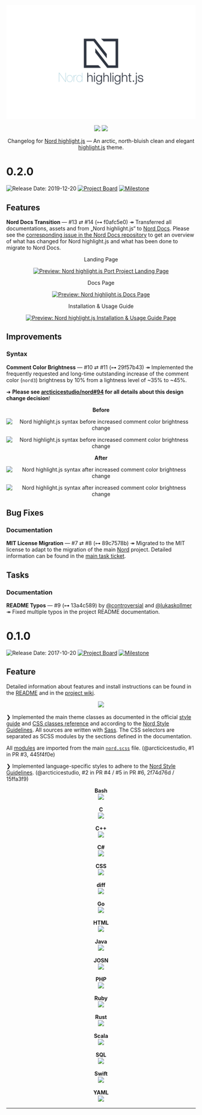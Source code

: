 <p align="center"><a href="https://www.nordtheme.com/ports/highlightjs" target="_blank"><img src="https://raw.githubusercontent.com/arcticicestudio/nord-docs/develop/assets/images/ports/highlightjs/repository-hero.svg?sanitize=true"/></a></p>

<p align="center"><a href="https://github.com/arcticicestudio/nord-highlightjs/releases/latest"><img src="https://img.shields.io/github/release/arcticicestudio/nord-highlightjs.svg?style=flat-square&label=Release&logo=github&logoColor=eceff4&colorA=4c566a&colorB=88c0d0"/></a> <a href="https://www.nordtheme.com/docs/ports/highlightjs"><img src="https://img.shields.io/github/release/arcticicestudio/nord-highlightjs.svg?style=flat-square&label=Docs&colorA=4c566a&colorB=88c0d0&logo=data%3Aimage%2Fsvg%2Bxml%3Bbase64%2CPHN2ZyB4bWxucz0iaHR0cDovL3d3dy53My5vcmcvMjAwMC9zdmciIHdpZHRoPSIxNiIgaGVpZ2h0PSIxNiI%2BCiAgICA8cGF0aCBmaWxsPSIjZDhkZWU5IiBkPSJNMTMuNzQ2IDIuODEzYS42Ny42NyAwIDAgMC0uNTU5LS4xMzNMOCAzLjg0OGwtNS4xODgtMS4xOGEuNjY5LjY2OSAwIDAgMC0uNTcuMTMzLjY3Ny42NzcgMCAwIDAtLjI0Mi41MzF2OC4xMzNjLS4wMDguMzIuMjEuNTk4LjUyLjY2OGw1LjMzMiAxLjE5OWguMjk2bDUuMzMyLTEuMmEuNjY4LjY2OCAwIDAgMCAuNTItLjY2N1YzLjMzMmEuNjU5LjY1OSAwIDAgMC0uMjU0LS41MnpNMy4zMzIgNC4xNjhsNCAuODk4djYuNzY2bC00LS44OTh6bTkuMzM2IDYuNzY2bC00IC44OThWNS4wNjZsNC0uODk4em0wIDAiLz4KPC9zdmc%2BCg%3D%3D"/></a></p>

<p align="center">Changelog for <a href="https://www.nordtheme.com/ports/highlightjs" target="_blank">Nord highlight.js</a> — An arctic, north-bluish clean and elegant <a href="https://highlightjs.org" target="_blank">highlight.js</a> theme.</p>

<!--lint disable no-duplicate-headings no-duplicate-headings-in-section-->

# 0.2.0

![Release Date: 2019-12-20](https://img.shields.io/static/v1.svg?style=flat-square&label=Release%20Date&message=2019-12-20&colorA=4c566a&colorB=88c0d0) [![Project Board](https://img.shields.io/static/v1.svg?style=flat-square&label=Project%20Board&message=0.2.0&logo=github&logoColor=eceff4&colorA=4c566a&colorB=88c0d0)](https://github.com/arcticicestudio/nord-highlightjs/projects/3) [![Milestone](https://img.shields.io/static/v1.svg?style=flat-square&label=Milestone&message=0.2.0&logo=github&logoColor=eceff4&colorA=4c566a&colorB=88c0d0)](https://github.com/arcticicestudio/nord-highlightjs/milestone/2)

## Features

**Nord Docs Transition** — #13 ⇄ #14 (⊶ f0afc5e0)
↠ Transferred all documentations, assets and from „Nord highlight.js“ to [Nord Docs][nord].
Please see the [corresponding issue in the Nord Docs repository][gh-nord-docs#188] to get an overview of what has changed for Nord highlight.js and what has been done to migrate to Nord Docs.

<p align="center">Landing Page</p>
<p align="center"><a href="https://www.nordtheme.com/ports/highlightjs" target="_blank"><img src="https://user-images.githubusercontent.com/7836623/71248061-4ad7cd00-231a-11ea-8e3b-18d8793deafd.png" alt="Preview: Nord highlight.js Port Project Landing Page"/></a></p>

<p align="center">Docs Page</p>
<p align="center"><a href="https://www.nordtheme.com/docs/ports/highlightjs" target="_blank"><img src="https://user-images.githubusercontent.com/7836623/71248059-4ad7cd00-231a-11ea-8bf7-6397ec997efd.png" alt="Preview: Nord highlight.js Docs Page"/></a></p>

<p align="center">Installation & Usage Guide</p>
<p align="center"><a href="https://www.nordtheme.com/docs/ports/highlightjs/installation" target="_blank"><img src="https://user-images.githubusercontent.com/7836623/71106476-bc4f3880-21bf-11ea-8812-079bb6425777.pnghttps://user-images.githubusercontent.com/7836623/71248060-4ad7cd00-231a-11ea-9cc6-5fd14d45b1eb.png" alt="Preview: Nord highlight.js Installation & Usage Guide Page"/></a></p>

## Improvements

### Syntax

**Comment Color Brightness** — #10 ⇄ #11 (⊶ 29f57b43)
↠ Implemented the frequently requested and long-time outstanding increase of the comment color (`nord3`) brightness by 10% from a lightness level of ~35% to ~45%.

➜ **Please see [arcticicestudio/nord#94][gh-nord#94] for all details about this design change decision**!

<p align="center"><strong>Before</strong></p>
<p align="center"><img src="https://user-images.githubusercontent.com/7836623/57566979-e5f6e480-73d2-11e9-8802-27ffd1cbb84e.png" alt="Nord highlight.js syntax before increased comment color brightness change"/></p>
<p align="center"><img src="https://user-images.githubusercontent.com/7836623/57566980-e5f6e480-73d2-11e9-82a6-5b2a69895dd1.png" alt="Nord highlight.js syntax before increased comment color brightness change"/></p>

<p align="center"><strong>After</strong></p>
<p align="center"><img src="https://user-images.githubusercontent.com/7836623/57566984-f018e300-73d2-11e9-89b6-ff72107173b8.png" alt="Nord highlight.js syntax after increased comment color brightness change"/></p>
<p align="center"><img src="https://user-images.githubusercontent.com/7836623/57566985-f0b17980-73d2-11e9-8a28-e142aeb74a57.png" alt="Nord highlight.js syntax after increased comment color brightness change"/></p>

## Bug Fixes

### Documentation

**MIT License Migration** — #7 ⇄ #8 (⊶ 89c7578b)
↠ Migrated to the MIT license to adapt to the migration of the main [Nord][gh-nord] project. Detailed information can be found in the [main task ticket][gh-nord#55].

## Tasks

### Documentation

**README Typos** — #9 (⊶ 13a4c589) by [@controversial][gh-user-controversial] and [@lukaskollmer][gh-user-lukaskollmer]
↠ Fixed multiple typos in the project README documentation.

# 0.1.0

![Release Date: 2017-10-20](https://img.shields.io/badge/Release_Date-2017--10--20-88C0D0.svg?style=flat-square) [![Project Board](https://img.shields.io/badge/Project_Board-0.1.0-88C0D0.svg?style=flat-square)](https://github.com/arcticicestudio/nord-highlightjs/projects/2) [![Milestone](https://img.shields.io/badge/Milestone-0.1.0-88C0D0.svg?style=flat-square)](https://github.com/arcticicestudio/nord-highlightjs/milestone/1)

## Feature

Detailed information about features and install instructions can be found in the [README](https://github.com/arcticicestudio/nord-highlightjs/blob/develop/README.md#installation) and in the [project wiki](https://github.com/arcticicestudio/nord-highlightjs/wiki).

<p align="center"><img src="https://raw.githubusercontent.com/arcticicestudio/nord-highlightjs/develop/assets/scrot-hero.png"/></p>

❯ Implemented the main theme classes as documented in the official [style guide][hljs-style-guide] and [CSS classes reference][hljs-css-class-ref] and according to the [Nord Style Guidelines][gh-nord]. All sources are written with [Sass][sass]. The CSS selectors are separated as SCSS modules by the sections defined in the documentation.

All [modules][nord-hljs-modules] are imported from the main [`nord.scss`][nord-hljs-scss] file. (@arcticicestudio, #1 in PR #3, 445f4f0e)

❯ Implemented language-specific styles to adhere to the [Nord Style Guidelines][gh-nord]. (@arcticicestudio, #2 in PR #4 / #5 in PR #6, 2f74d76d / 15ffa3f9)

<p align="center"><strong>Bash</strong><br><img src="https://raw.githubusercontent.com/arcticicestudio/nord-highlightjs/v0.1.0/assets/scrot-lang-bash.png"/></p>

<p align="center"><strong>C</strong><br><img src="https://raw.githubusercontent.com/arcticicestudio/nord-highlightjs/v0.1.0/assets/scrot-lang-c.png"/></p>

<p align="center"><strong>C++</strong><br><img src="https://raw.githubusercontent.com/arcticicestudio/nord-highlightjs/v0.1.0/assets/scrot-lang-cpp.png"/></p>

<p align="center"><strong>C#</strong><br><img src="https://raw.githubusercontent.com/arcticicestudio/nord-highlightjs/v0.1.0/assets/scrot-lang-cs.png"/></p>

<p align="center"><strong>CSS</strong><br><img src="https://raw.githubusercontent.com/arcticicestudio/nord-highlightjs/v0.1.0/assets/scrot-lang-css.png"/></p>

<p align="center"><strong>diff</strong><br><img src="https://raw.githubusercontent.com/arcticicestudio/nord-highlightjs/v0.1.0/assets/scrot-lang-diff.png"/></p>

<p align="center"><strong>Go</strong><br><img src="https://raw.githubusercontent.com/arcticicestudio/nord-highlightjs/v0.1.0/assets/scrot-lang-go.png"/></p>

<p align="center"><strong>HTML</strong><br><img src="https://raw.githubusercontent.com/arcticicestudio/nord-highlightjs/v0.1.0/assets/scrot-lang-html.png"/></p>

<p align="center"><strong>Java</strong><br><img src="https://raw.githubusercontent.com/arcticicestudio/nord-highlightjs/v0.1.0/assets/scrot-lang-java.png"/></p>

<p align="center"><strong>JOSN</strong><br><img src="https://raw.githubusercontent.com/arcticicestudio/nord-highlightjs/v0.1.0/assets/scrot-lang-json.png"/></p>

<p align="center"><strong>PHP</strong><br><img src="https://raw.githubusercontent.com/arcticicestudio/nord-highlightjs/v0.1.0/assets/scrot-lang-php.png"/></p>

<p align="center"><strong>Ruby</strong><br><img src="https://raw.githubusercontent.com/arcticicestudio/nord-highlightjs/v0.1.0/assets/scrot-lang-ruby.png"/></p>

<p align="center"><strong>Rust</strong><br><img src="https://raw.githubusercontent.com/arcticicestudio/nord-highlightjs/v0.1.0/assets/scrot-lang-rust.png"/></p>

<p align="center"><strong>Scala</strong><br><img src="https://raw.githubusercontent.com/arcticicestudio/nord-highlightjs/v0.1.0/assets/scrot-lang-scala.png"/></p>

<p align="center"><strong>SQL</strong><br><img src="https://raw.githubusercontent.com/arcticicestudio/nord-highlightjs/v0.1.0/assets/scrot-lang-sql.png"/></p>

<p align="center"><strong>Swift</strong><br><img src="https://raw.githubusercontent.com/arcticicestudio/nord-highlightjs/v0.1.0/assets/scrot-lang-swift.png"/></p>

<p align="center"><strong>YAML</strong><br><img src="https://raw.githubusercontent.com/arcticicestudio/nord-highlightjs/v0.1.0/assets/scrot-lang-yaml.png"/></p>

---

<!--
+------------------+
+ Symbol Reference +
+------------------+
↠ (U+21A0): Start of a log section description
— (U+2014): Separator between a log section title and the metadata
⇄ (U+21C4): Separator between a issue ID and pull request ID in a log metadata
⊶ (U+22B6): Icon prefix for the short commit SHA checksum in a log metadata
-->

<!--lint disable final-definition-->

<!-- Base Links -->

[gh-nord]: https://github.com/arcticicestudio/nord
[nord]: https://www.nordtheme.com
[sass]: http://sass-lang.com

<!-- v0.1.0 -->

[hljs-css-class-ref]: http://highlightjs.readthedocs.io/en/latest/css-classes-reference.html
[hljs-style-guide]: http://highlightjs.readthedocs.io/en/latest/style-guide.html
[nord-hljs-modules]: https://github.com/arcticicestudio/nord-highlightjs/tree/develop/src/modules
[nord-hljs-scss]: https://github.com/arcticicestudio/nord-highlightjs/blob/develop/src/nord.scss

<!-- v0.2.0 -->

[gh-nord-docs#188]: https://github.com/arcticicestudio/nord-docs/issues/188
[gh-nord#55]: https://github.com/arcticicestudio/nord/issues/55
[gh-nord#94]: https://github.com/arcticicestudio/nord/issues/94
[gh-user-controversial]: https://github.com/controversial
[gh-user-lukaskollmer]: https://github.com/lukaskollmer

